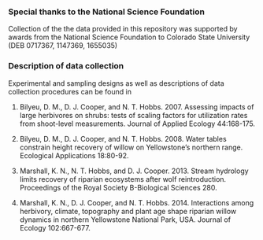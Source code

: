 
### Special thanks to the National Science Foundation

Collection of the the data provided in this repository was supported by
awards from the National Science Foundation to Colorado State University
(DEB 0717367, 1147369, 1655035)

### Description of data collection

Experimental and sampling designs as well as descriptions of data
collection procedures can be found in

1.  Bilyeu, D. M., D. J. Cooper, and N. T. Hobbs. 2007. Assessing
    impacts of large herbivores on shrubs: tests of scaling factors for
    utilization rates from shoot-level measurements. Journal of Applied
    Ecology 44:168-175.

2.  Bilyeu, D. M., D. J. Cooper, and N. T. Hobbs. 2008. Water tables
    constrain height recovery of willow on Yellowstone’s northern range.
    Ecological Applications 18:80-92.

3.  Marshall, K. N., N. T. Hobbs, and D. J. Cooper. 2013. Stream
    hydrology limits recovery of riparian ecosystems after wolf
    reintroduction. Proceedings of the Royal Society B-Biological
    Sciences 280.

4.  Marshall, K. N., D. J. Cooper, and N. T. Hobbs. 2014. Interactions
    among herbivory, climate, topography and plant age shape riparian
    willow dynamics in northern Yellowstone National Park, USA. Journal
    of Ecology 102:667-677.
